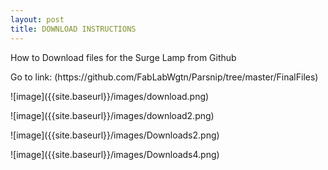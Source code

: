 ```yaml
---
layout: post
title: DOWNLOAD INSTRUCTIONS
---
```



<p>How to Download files for the Surge Lamp from Github </p>

<p> Go to link: (https://github.com/FabLabWgtn/Parsnip/tree/master/FinalFiles) </p>

<p> ![image]({{site.baseurl}}/images/download.png) </p>

<p> ![image]({{site.baseurl}}/images/download2.png) </p>

<p> ![image]({{site.baseurl}}/images/Downloads2.png) </p>

<p> ![image]({{site.baseurl}}/images/Downloads4.png) </p>


